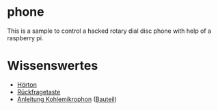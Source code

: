 # phone
This is a sample to control a hacked rotary dial disc phone with help of a raspberry pi.
# Wissenswertes
- [Hörton](https://de.wikipedia.org/wiki/H%C3%B6rton)
- [Rückfragetaste](https://de.wikipedia.org/wiki/R%C3%BCckfragetaste)
- [Anleitung Kohlemikrophon](http://www.instructables.com/id/Balanced-Microphone-From-An-Old-Telephone/) ([Bauteil](https://www.conrad.at/de/miniatur-uebertrager-impedanz-670-primaerspannung-155-v-inhalt-1-st-739679.html))